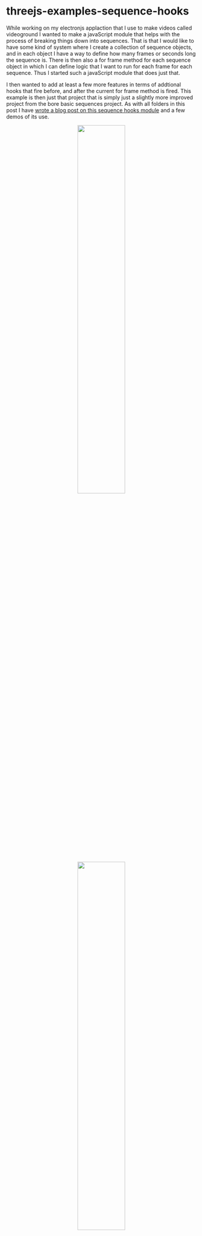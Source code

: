 # threejs-examples-sequence-hooks

While working on my electronjs applaction that I use to make videos called videoground I wanted to make a javaScript module that helps with the process of breaking things down into sequences. That is that I would like to have some kind of system where I create a collection of sequence objects, and in each object I have a way to define how many frames or seconds long the sequence is. There is then also a for frame method for each sequence object in which I can define logic that I want to run for each frame for each sequence. Thus I started such a javaScript module that does just that.

I then wanted to add at least a few more features in terms of addtional hooks that fire before, and after the current for frame method is fired. This example is then just that project that is simply just a slightly more improved project from the bore basic sequences project. As with all folders in this post I have [wrote a blog post on this sequence hooks module](https://dustinpfister.github.io/2022/05/12/threejs-examples-sequence-hooks/) and a few demos of its use.




<div align="center">
      <a href="https://www.youtube.com/watch?v=3IlQ4zDaNz8">
         <img src="https://img.youtube.com/vi/3IlQ4zDaNz8/0.jpg" style="width:50%;">
      </a>
</div>

<div align="center">
      <a href="https://www.youtube.com/watch?v=hBUt0Jc0lL4">
         <img src="https://img.youtube.com/vi/hBUt0Jc0lL4/0.jpg" style="width:50%;">
      </a>
</div>